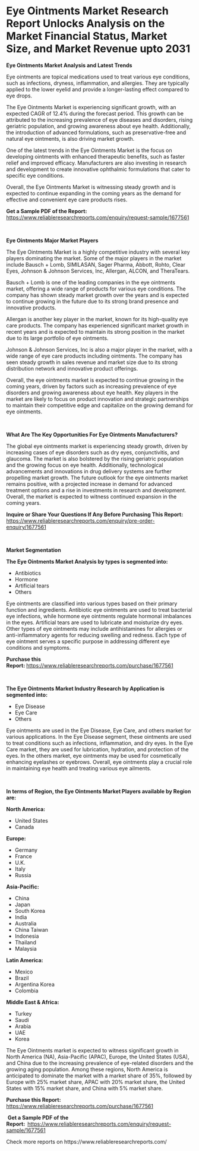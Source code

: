 <p><h1>Eye Ointments Market Research Report Unlocks Analysis on the Market Financial Status, Market Size, and Market Revenue upto 2031</h1></p><p><strong>Eye Ointments Market Analysis and Latest Trends</strong></p>
<p><p>Eye ointments are topical medications used to treat various eye conditions, such as infections, dryness, inflammation, and allergies. They are typically applied to the lower eyelid and provide a longer-lasting effect compared to eye drops.</p><p>The Eye Ointments Market is experiencing significant growth, with an expected CAGR of 12.4% during the forecast period. This growth can be attributed to the increasing prevalence of eye diseases and disorders, rising geriatric population, and growing awareness about eye health. Additionally, the introduction of advanced formulations, such as preservative-free and natural eye ointments, is also driving market growth.</p><p>One of the latest trends in the Eye Ointments Market is the focus on developing ointments with enhanced therapeutic benefits, such as faster relief and improved efficacy. Manufacturers are also investing in research and development to create innovative ophthalmic formulations that cater to specific eye conditions.</p><p>Overall, the Eye Ointments Market is witnessing steady growth and is expected to continue expanding in the coming years as the demand for effective and convenient eye care products rises.</p></p>
<p><strong>Get a Sample PDF of the Report:&nbsp;</strong> <a href="https://www.reliableresearchreports.com/enquiry/request-sample/1677561">https://www.reliableresearchreports.com/enquiry/request-sample/1677561</a></p>
<p>&nbsp;</p>
<p><strong>Eye Ointments Major Market Players</strong></p>
<p><p>The Eye Ointments Market is a highly competitive industry with several key players dominating the market. Some of the major players in the market include Bausch + Lomb, SIMILASAN, Sager Pharma, Abbott, Rohto, Clear Eyes, Johnson & Johnson Services, Inc, Allergan, ALCON, and TheraTears.</p><p>Bausch + Lomb is one of the leading companies in the eye ointments market, offering a wide range of products for various eye conditions. The company has shown steady market growth over the years and is expected to continue growing in the future due to its strong brand presence and innovative products.</p><p>Allergan is another key player in the market, known for its high-quality eye care products. The company has experienced significant market growth in recent years and is expected to maintain its strong position in the market due to its large portfolio of eye ointments.</p><p>Johnson & Johnson Services, Inc is also a major player in the market, with a wide range of eye care products including ointments. The company has seen steady growth in sales revenue and market size due to its strong distribution network and innovative product offerings.</p><p>Overall, the eye ointments market is expected to continue growing in the coming years, driven by factors such as increasing prevalence of eye disorders and growing awareness about eye health. Key players in the market are likely to focus on product innovation and strategic partnerships to maintain their competitive edge and capitalize on the growing demand for eye ointments.</p></p>
<p>&nbsp;</p>
<p><strong>What Are The Key Opportunities For Eye Ointments Manufacturers?</strong></p>
<p><p>The global eye ointments market is experiencing steady growth, driven by increasing cases of eye disorders such as dry eyes, conjunctivitis, and glaucoma. The market is also bolstered by the rising geriatric population and the growing focus on eye health. Additionally, technological advancements and innovations in drug delivery systems are further propelling market growth. The future outlook for the eye ointments market remains positive, with a projected increase in demand for advanced treatment options and a rise in investments in research and development. Overall, the market is expected to witness continued expansion in the coming years.</p></p>
<p><strong>Inquire or Share Your Questions If Any Before Purchasing This Report:</strong> <a href="https://www.reliableresearchreports.com/enquiry/pre-order-enquiry/1677561">https://www.reliableresearchreports.com/enquiry/pre-order-enquiry/1677561</a></p>
<p>&nbsp;</p>
<p><strong>Market Segmentation</strong></p>
<p><strong>The Eye Ointments Market Analysis by types is segmented into:</strong></p>
<p><ul><li>Antibiotics</li><li>Hormone</li><li>Artificial tears</li><li>Others</li></ul></p>
<p><p>Eye ointments are classified into various types based on their primary function and ingredients. Antibiotic eye ointments are used to treat bacterial eye infections, while hormone eye ointments regulate hormonal imbalances in the eyes. Artificial tears are used to lubricate and moisturize dry eyes. Other types of eye ointments may include antihistamines for allergies or anti-inflammatory agents for reducing swelling and redness. Each type of eye ointment serves a specific purpose in addressing different eye conditions and symptoms.</p></p>
<p><strong>Purchase this Report:&nbsp;</strong><a href="https://www.reliableresearchreports.com/purchase/1677561">https://www.reliableresearchreports.com/purchase/1677561</a></p>
<p>&nbsp;</p>
<p><strong>The Eye Ointments Market Industry Research by Application is segmented into:</strong></p>
<p><ul><li>Eye Disease</li><li>Eye Care</li><li>Others</li></ul></p>
<p><p>Eye ointments are used in the Eye Disease, Eye Care, and others market for various applications. In the Eye Disease segment, these ointments are used to treat conditions such as infections, inflammation, and dry eyes. In the Eye Care market, they are used for lubrication, hydration, and protection of the eyes. In the others market, eye ointments may be used for cosmetically enhancing eyelashes or eyebrows. Overall, eye ointments play a crucial role in maintaining eye health and treating various eye ailments.</p></p>
<p>&nbsp;</p>
<p><strong>In terms of Region, the Eye Ointments Market Players available by Region are:</strong></p>
<p>
    <p> <strong> North America: </strong>
        <ul>
            <li>United States</li>
            <li>Canada</li>
        </ul>
        </p> 
    <p> <strong> Europe: </strong>
        <ul>
            <li>Germany</li>
            <li>France</li>
            <li>U.K.</li>
            <li>Italy</li>
            <li>Russia</li>
        </ul>
        </p> 
    <p> <strong> Asia-Pacific: </strong>
        <ul>
            <li>China</li>
            <li>Japan</li>
            <li>South Korea</li>
            <li>India</li>
            <li>Australia</li>
            <li>China Taiwan</li>
            <li>Indonesia</li>
            <li>Thailand</li>
            <li>Malaysia</li>
        </ul>
        </p> 
    <p> <strong> Latin America: </strong>
        <ul>
            <li>Mexico</li>
            <li>Brazil</li>
            <li>Argentina Korea</li>
            <li>Colombia</li>
        </ul>
        </p> 
    <p> <strong> Middle East & Africa: </strong>
        <ul>
            <li>Turkey</li>
            <li>Saudi</li>
            <li>Arabia</li>
            <li>UAE</li>
            <li>Korea</li>
        </ul>
    </p>
    </p>
<p><p>The Eye Ointments market is expected to witness significant growth in North America (NA), Asia-Pacific (APAC), Europe, the United States (USA), and China due to the increasing prevalence of eye-related disorders and the growing aging population. Among these regions, North America is anticipated to dominate the market with a market share of 35%, followed by Europe with 25% market share, APAC with 20% market share, the United States with 15% market share, and China with 5% market share.</p></p>
<p><strong>Purchase this Report: </strong><a href="https://www.reliableresearchreports.com/purchase/1677561">https://www.reliableresearchreports.com/purchase/1677561</a></p>
<p>&nbsp;<strong>Get a Sample PDF of the Report:&nbsp;&nbsp;</strong><a href="https://www.reliableresearchreports.com/enquiry/request-sample/1677561">https://www.reliableresearchreports.com/enquiry/request-sample/1677561</a></p>
<p><strong></strong></p>
<p>Check more reports on https://www.reliableresearchreports.com/</p>